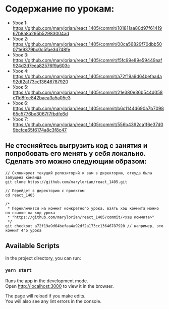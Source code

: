 # Содержание по урокам:

- Урок 1: https://github.com/marylorian/react_1405/commit/101811aa80d97f6141967b8a8a295b52983004ad
- Урок 2: https://github.com/marylorian/react_1405/commit/00ca56829f70dbb50071e9379bc0c5fae3d748fe
- Урок 3: https://github.com/marylorian/react_1405/commit/f5fc99e89e59449aaf924d2d7eea82576f9a603c
- Урок 4: https://github.com/marylorian/react_1405/commit/a72f19a9d64befaa4a92df2a173cc13646787920
- Урок 5: https://github.com/marylorian/react_1405/commit/21e380e36b544d058e11d8fee842baea3a5a05e3
- Урок 6: https://github.com/marylorian/react_1405/commit/b6c1144d690a7b709865c5776be3067f7fbdfe6d
- Урок 7: https://github.com/marylorian/react_1405/commit/556b4392ca1f6e37d09bcfce65f6174a8c3f8c47

## Не стесняйтесь выгрузить код с занятия и попробовать его менять у себя локально. Сделать это можно следующим образом:

``` 
// Склонирует текущий репозиторий к вам в директорию, откуда была запущена команда
git clone https://github.com/marylorian/react_1405.git

// Перейдет в директорию с проектом
cd react_1405

/* 
 * Переключится на коммит конкретного урока, взять хэш коммита можно по ссылке на код урока 
 * "https://github.com/marylorian/react_1405/commit/<хэш коммита>"
 */
git checkout a72f19a9d64befaa4a92df2a173cc13646787920 // например, это коммит 4го урока
```

## Available Scripts

In the project directory, you can run:

### `yarn start`

Runs the app in the development mode.\
Open [http://localhost:3000](http://localhost:3000) to view it in the browser.

The page will reload if you make edits.\
You will also see any lint errors in the console.

